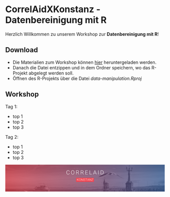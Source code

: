 # CorrelAidXKonstanz - Datenbereinigung mit R

Herzlich Willkommen zu unserem Workshop zur **Datenbereinigung mit R**!

## Download
- Die Materialien zum Workshop können [hier](https://github.com/ZoeWolter/CorrelAidXKonstanz-DataManipulation/archive/main.zip) heruntergeladen werden.
- Danach die Datei entzippen und in dem Ordner speichern, wo das R-Projekt abgelegt werden soll.
- Öffnen des R-Projekts über die Datei *data-manipulation.Rproj*

## Workshop
Tag 1:
- top 1
- top 2
- top 3

Tag 2:
- top 1
- top 2
- top 3

![CorrelAid X Konstanz Header](https://github.com/ZoeWolter/CorrelAidXKonstanz-DataManipulation/blob/main/header.png?raw=true)
